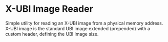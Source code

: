 X-UBI Image Reader
========

Simple utility for reading an X-UBI image from a physical memory address.
X-UBI image is the standard UBI image extended (prepended) with a custom header, defining the UBI image size.
